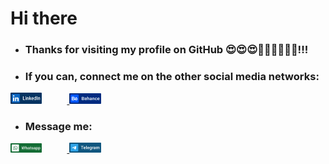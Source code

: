 # Hi there

- ### Thanks for visiting my profile on GitHub 😍😍😍👋👋👋💀💀💀!!!

- ### If you can, connect me on the other social media networks:
<p>
  <a href="www.linkedin.com/in/ttnguyen2552003">
    <img src="https://github.com/TTNguyen2552003/svg-repository/blob/main/LinkedIn.svg" alt="LinkedIn" style="margin-right: 40px; width: 10%; height: 10%; ">
  </a>
  <a href="https://www.behance.net/ttnguyen2552003">
    <img src="https://github.com/TTNguyen2552003/svg-repository/blob/main/behance.svg" alt="Behance"  style="width: 10%; height: 10%;">
  </a>
</p>

- ### Message me:
<p>
  <a href="https://wa.link/am9f4t">
    <img src="https://github.com/TTNguyen2552003/svg-repository/blob/main/Whatsapp.svg" alt="Whatsapp" style="margin-right: 40px; width: 10%; height: 10%; ">
  </a>
  <a href="https://t.me/TTNguyen2552003">
    <img src="https://github.com/TTNguyen2552003/svg-repository/blob/main/Telegram.svg" alt="Telegram"  style="width: 10%; height: 10%;">
  </a>
</p>
